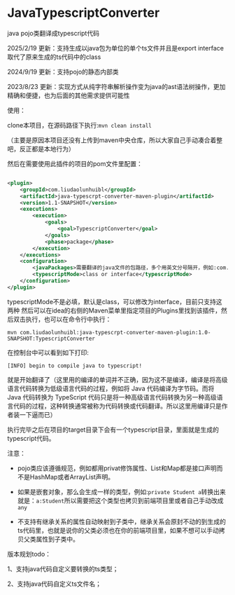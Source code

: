 # JavaTypescriptConverter

java pojo类翻译成typescript代码

2025/2/19 更新：支持生成以java包为单位的单个ts文件并且是export interface取代了原来生成的ts代码中的class

2024/9/19 更新：支持pojo的静态内部类

2023/8/23 更新：实现方式从纯字符串解析操作变为java的ast语法树操作，更加精确和便捷，也为后面的其他需求提供可能性

使用：

clone本项目，在源码路径下执行:`mvn clean install`

（主要是原因本项目还没有上传到maven中央仓库，所以大家自己手动凑合着整吧，反正都是本地行为）

然后在需要使用此插件的项目的pom文件里配置：

```xml

<plugin>
    <groupId>com.liudaolunhuibl</groupId>
    <artifactId>java-typescrpt-converter-maven-plugin</artifactId>
    <version>1.1-SNAPSHOT</version>
    <executions>
        <execution>
            <goals>
                <goal>TypescriptConverter</goal>
            </goals>
            <phase>package</phase>
        </execution>
    </executions>
    <configuration>
        <javaPackages>需要翻译的java文件的包路径，多个用英文分号隔开，例如:com.a.b.dto;com.d.r.bo</javaPackages>
        <typescriptMode>class or interface</typescriptMode>
    </configuration>
</plugin>
```
typescriptMode不是必填，默认是class，可以修改为interface，目前只支持这两种
然后可以在idea的右侧的Maven菜单里指定项目的Plugins里找到该插件，然后双击执行，也可以在命令行中执行：

````shell
mvn com.liudaolunhuibl:java-typescrpt-converter-maven-plugin:1.0-SNAPSHOT:TypescriptConverter
````

在控制台中可以看到如下打印:

```shell
[INFO] begin to compile java to typescript!
```

就是开始翻译了（这里用的编译的单词并不正确，因为这不是编译，编译是将高级语言代码转换为低级语言代码的过程，例如将 Java 代码编译为字节码。而将 Java 代码转换为
TypeScript
代码只是将一种高级语言代码转换为另一种高级语言代码的过程，这种转换通常被称为代码转换或代码翻译。所以这里用编译只是作者装一下逼而已）

执行完毕之后在项目的target目录下会有一个typescript目录，里面就是生成的typescript代码。

注意：

- pojo类应该遵循规范，例如都用privat修饰属性、List和Map都是接口声明而不是HashMap或者ArrayList声明。

- 如果是嵌套对象，那么会生成一样的类型，例如:`private Student a`转换出来就是：`a:Student`所以需要把这个类型也拷贝到前端项目里或者自己手动改成`any`

- 不支持有继承关系的属性自动映射到子类中，继承关系会原封不动的到生成的ts代码里，也就是说你的父类必须也在你的前端项目里，如果不想可以手动拷贝父类属性到子类中。

版本规划todo：

1、支持java代码自定义要转换的ts类型；

2、支持java代码自定义ts文件名；
